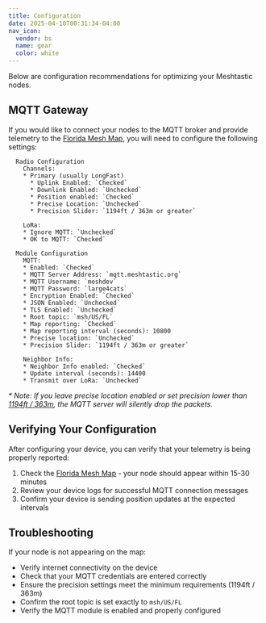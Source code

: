 ```yaml
---
title: Configuration
date: 2025-04-10T00:31:34-04:00
nav_icon:
  vendor: bs
  name: gear
  color: white
---
```


Below are configuration recommendations for optimizing your Meshtastic nodes.

## MQTT Gateway

If you would like to connect your nodes to the MQTT broker and provide telemetry to the [Florida Mesh Map](https://map.areyoumeshingwith.us), you will need to configure the following settings:

```
  Radio Configuration
    Channels:
    * Primary (usually LongFast)
      * Uplink Enabled: `Checked`
      * Downlink Enabled: `Unchecked` 
      * Position enabled: `Checked`
      * Precise Location: `Unchecked`
      * Precision Slider: `1194ft / 363m or greater`

    LoRa:
    * Ignore MQTT: `Unchecked`
    * OK to MQTT: `Checked`

  Module Configuration
    MQTT:
    * Enabled: `Checked`
    * MQTT Server Address: `mqtt.meshtastic.org`
    * MQTT Username: `meshdev`
    * MQTT Password: `large4cats`
    * Encryption Enabled: `Checked`
    * JSON Enabled: `Unchecked`
    * TLS Enabled: `Unchecked`
    * Root topic: `msh/US/FL`
    * Map reporting: `Checked`
    * Map reporting interval (seconds): 10800
    * Precise location: `Unchecked`
    * Precision Slider: `1194ft / 363m or greater`

    Neighbor Info:
    * Neighbor Info enabled: `Checked`
    * Update interval (seconds): 14400
    * Transmit over LoRa: `Unchecked`
```

*\* Note: If you leave precise location enabled or set precision lower than [1194ft / 363m](https://meshtastic.org/docs/software/integrations/mqtt/#location-precision-filtering), the MQTT server will silently drop the packets.*

## Verifying Your Configuration

After configuring your device, you can verify that your telemetry is being properly reported:
1. Check the [Florida Mesh Map](https://map.areyoumeshingwith.us) - your node should appear within 15-30 minutes
2. Review your device logs for successful MQTT connection messages
3. Confirm your device is sending position updates at the expected intervals

## Troubleshooting

If your node is not appearing on the map:
- Verify internet connectivity on the device
- Check that your MQTT credentials are entered correctly
- Ensure the precision settings meet the minimum requirements (1194ft / 363m)
- Confirm the root topic is set exactly to `msh/US/FL`
- Verify the MQTT module is enabled and properly configured
